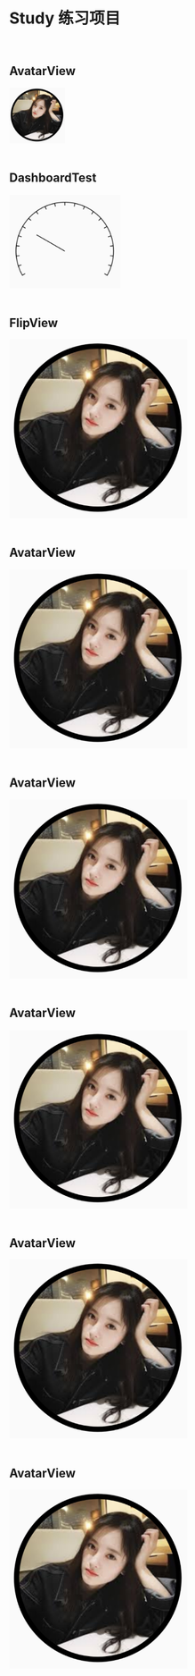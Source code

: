 # Study 练习项目 <br/><br/>

## AvatarView
<img src="https://github.com/xqgdmg/Study/blob/master/img/a.PNG" width="100" alt="图片描述文字"/>
<br/><br/>

## DashboardTest
<img src="https://github.com/xqgdmg/Study/blob/master/img/da.PNG" width="200" alt="图片描述文字"/>
<br/><br/>

## FlipView
<img src="https://github.com/xqgdmg/Study/blob/master/img/a.PNG" width="320" height="320" alt="图片描述文字"/>
<br/><br/>

## AvatarView
<img src="https://github.com/xqgdmg/Study/blob/master/img/a.PNG" width="320" height="320" alt="图片描述文字"/>
<br/><br/>

## AvatarView
<img src="https://github.com/xqgdmg/Study/blob/master/img/a.PNG" width="320" height="320" alt="图片描述文字"/>
<br/><br/>

## AvatarView
<img src="https://github.com/xqgdmg/Study/blob/master/img/a.PNG" width="320" height="320" alt="图片描述文字"/>
<br/><br/>

## AvatarView
<img src="https://github.com/xqgdmg/Study/blob/master/img/a.PNG" width="320" height="320" alt="图片描述文字"/>
<br/><br/>

## AvatarView
<img src="https://github.com/xqgdmg/Study/blob/master/img/a.PNG" width="320" height="320" alt="图片描述文字"/>
<br/><br/>



